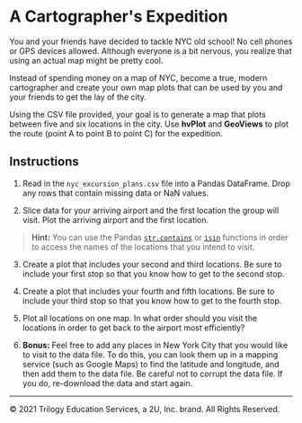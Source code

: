 # A Cartographer's Expedition

You and your friends have decided to tackle NYC old school! No cell phones or GPS devices allowed. Although everyone is a bit nervous,  you realize that using an actual map might be pretty cool.

Instead of spending money on a map of NYC, become a true, modern cartographer and create your own map plots that can be used by you and your friends to get the lay of the city.

Using the CSV file provided, your goal is to generate a map that plots between five and six locations in the city.  Use **hvPlot** and **GeoViews** to plot the route (point A to point B to point C) for the expedition.

## Instructions

1. Read in the `nyc_excursion_plans.csv` file into a Pandas DataFrame. Drop any rows that contain missing data or NaN values.

2. Slice data for your arriving airport and the first location the group will visit. Plot the arriving airport and the first location.

> **Hint:** You can use the Pandas [`str.contains`](https://pandas.pydata.org/pandas-docs/stable/reference/api/pandas.Series.str.contains.html) or [`isin`](https://pandas.pydata.org/pandas-docs/stable/reference/api/pandas.DataFrame.isin.html) functions in order to access the names of the locations that you intend to visit.

3. Create a plot that includes your second and third locations. Be sure to include your first stop so that you know how to get to the second stop.

4. Create a plot that includes your fourth and fifth locations. Be sure to include your third stop so that you know how to get to the fourth stop.

5. Plot all locations on one map. In what order should you visit the locations in order to get back to the airport most efficiently?

6. **Bonus:** Feel free to add any places in New York City that you would like to visit to the data file. To do this, you can look them up in a mapping service (such as Google Maps) to find the latitude and longitude, and then add them to the data file. Be careful not to corrupt the data file. If you do, re-download the data and start again.

---

© 2021 Trilogy Education Services, a 2U, Inc. brand. All Rights Reserved.
